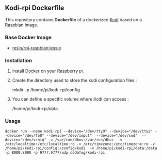 ## Kodi-rpi Dockerfile


This repository contains **Dockerfile** of a dockerized [Kodi](https://kodi.tv/download) based on a Raspbian image.


### Base Docker Image

* [resin/rpi-raspbian:jessie](https://hub.docker.com/r/resin/rpi-raspbian/)

### Installation

1. Install [Docker](https://www.docker.com/) on your Raspberry pi.

2. Create the directory used to store the kodi configuration files :

    mkdir -p /home/pi/kodi-rpi/config

3. You can define a specific volume where Kodi can access :

    /home/pi/kodi-rpi/data

### Usage

    docker run --name kodi-rpi --device="/dev/tty0" --device="/dev/tty2" --device="/dev/fb0" --device="/dev/input"  --device="/dev/snd"  --device="/dev/vchiq" -v /var/run/dbus:/var/run/dbus  -v /etc/localtime:/etc/localtime:ro -v /etc/timezone:/etc/timezone:ro -v /home/pi/kodi-rpi/config:/config/kodi  -v /home/pi/kodi-rpi/data:/data -p 8080:8080 -p 9777:9777/udp codafog/kodi-rpi 
